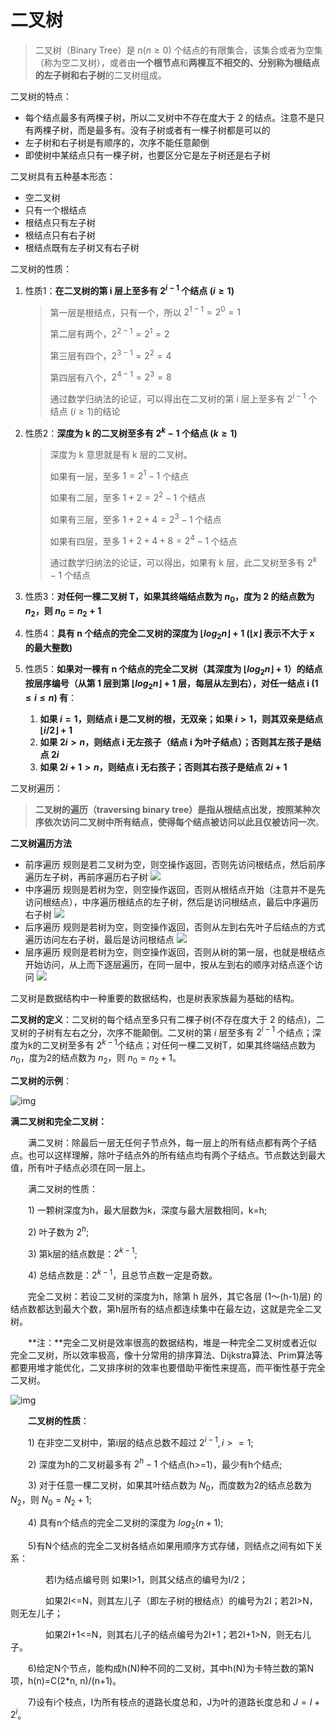 # 二叉树

> 二叉树（Binary Tree）是 $n (n \geq 0)$ 个结点的有限集合，该集合或者为空集（称为空二叉树），或者由**一个根节点**和**两棵互不相交的、分别称为根结点的左子树和右子树**的二叉树组成。

二叉树的特点：
- 每个结点最多有两棵子树，所以二叉树中不存在度大于 2 的结点。注意不是只有两棵子树，而是最多有。没有子树或者有一棵子树都是可以的
- 左子树和右子树是有顺序的，次序不能任意颠倒
- 即使树中某结点只有一棵子树，也要区分它是左子树还是右子树

二叉树具有五种基本形态：
- 空二叉树
- 只有一个根结点
- 根结点只有左子树
- 根结点只有右子树
- 根结点既有左子树又有右子树

二叉树的性质：

1. 性质1：**在二叉树的第 i 层上至多有 $2^{i-1}$ 个结点 ($i \geq 1$)**

   > 第一层是根结点，只有一个，所以 $2^{1-1}=2^{0}=1$
   >
   > 第二层有两个，$2^{2-1}=2^{1}=2$
   >
   > 第三层有四个，$2^{3-1}=2^{2}=4$
   >
   > 第四层有八个，$2^{4-1}=2^{3}=8$
   >
   > 通过数学归纳法的论证，可以得出在二叉树的第 i 层上至多有 $2^{i-1}$ 个结点 ($i \geq 1$)的结论

2. 性质2：**深度为 k 的二叉树至多有 $2^{k}-1$ 个结点 ($k \geq 1$)**

   > 深度为 k 意思就是有 k 层的二叉树。
   >
   > 如果有一层，至多 $1=2^{1}-1$ 个结点
   >
   > 如果有二层，至多 $1+2=2^{2}-1$ 个结点
   >
   > 如果有三层，至多 $1+2+4=2^{3}-1$ 个结点
   >
   > 如果有四层，至多 $1+2+4+8=2^{4}-1$ 个结点
   >
   > 通过数学归纳法的论证，可以得出，如果有 k 层，此二叉树至多有 $2^{k}-1$ 个结点

3. 性质3：**对任何一棵二叉树 T，如果其终端结点数为 $n_{0}$，度为 2 的结点数为 $n_{2}$，则 $n_{0}=n_{2}+1$**

4. 性质4：**具有 n 个结点的完全二叉树的深度为 $\left \lfloor log_{2}n \right \rfloor + 1$ ($\left \lfloor x \right \rfloor$ 表示不大于 x 的最大整数)**

5. 性质5：**如果对一棵有 n 个结点的完全二叉树（其深度为 $\left \lfloor log_{2}n \right \rfloor + 1$）的结点按层序编号（从第 1 层到第 $\left \lfloor log_{2}n \right \rfloor + 1$ 层，每层从左到右），对任一结点 i ($1 \leq i \leq n$) 有**：
   1. **如果 $i=1$，则结点 i 是二叉树的根，无双亲；如果 $i>1$，则其双亲是结点 $\left \lfloor i/2 \right \rfloor + 1$**
   2. **如果 $2i>n$，则结点 i 无左孩子（结点 i 为叶子结点）；否则其左孩子是结点 $2i$**
   3. **如果 $2i+1>n$，则结点 i 无右孩子；否则其右孩子是结点 $2i+1$**

二叉树遍历：

> **二叉树的遍历（traversing binary tree）是指从根结点出发，按照某种次序依次访问二叉树中所有结点，使得每个结点被访问以此且仅被访问一次**。

**二叉树遍历方法**

- 前序遍历
    规则是若二叉树为空，则空操作返回，否则先访问根结点，然后前序遍历左子树，再前序遍历右子树
    ![](https://gitee.com/superzchao/GraphBed/raw/master/publish/2020/数据结构/前序遍历.png)
- 中序遍历
    规则是若树为空，则空操作返回，否则从根结点开始（注意并不是先访问根结点），中序遍历根结点的左子树，然后是访问根结点，最后中序遍历右子树
    ![](https://gitee.com/superzchao/GraphBed/raw/master/publish/2020/数据结构/中序遍历.png)
- 后序遍历
    规则是若树为空，则空操作返回，否则从左到右先叶子后结点的方式遍历访问左右子树，最后是访问根结点
    ![](https://gitee.com/superzchao/GraphBed/raw/master/publish/2020/数据结构/后序遍历.png)
- 层序遍历
    规则是若树为空，则空操作返回，否则从树的第一层，也就是根结点开始访问，从上而下逐层遍历，在同一层中，按从左到右的顺序对结点逐个访问
    ![](https://gitee.com/superzchao/GraphBed/raw/master/publish/2020/数据结构/层序遍历.png)



二叉树是数据结构中一种重要的数据结构，也是树表家族最为基础的结构。

**二叉树的定义**：二叉树的每个结点至多只有二棵子树(不存在度大于 2 的结点)，二叉树的子树有左右之分，次序不能颠倒。二叉树的第 $i$ 层至多有 $2^{i-1}$ 个结点；深度为k的二叉树至多有 $2^{k-1}$个结点；对任何一棵二叉树T，如果其终端结点数为 $n_{0}$，度为2的结点数为 $n_{2}$，则 $n_{0}=n_{2}+1$。

**二叉树的示例**：

![img](D:\superz\BigData-A-Question\数据结构与算法\树\images\2009050402.jpg)

**满二叉树和完全二叉树：**

　　满二叉树：除最后一层无任何子节点外，每一层上的所有结点都有两个子结点。也可以这样理解，除叶子结点外的所有结点均有两个子结点。节点数达到最大值，所有叶子结点必须在同一层上。

　　满二叉树的性质：

　　1) 一颗树深度为h，最大层数为k，深度与最大层数相同，k=h;

　　2) 叶子数为 $2^{h}$;

　　3) 第k层的结点数是：$2^{k-1}$;

　　4) 总结点数是：$2^{k-1}$，且总节点数一定是奇数。

　　完全二叉树：若设二叉树的深度为h，除第 h 层外，其它各层 (1～(h-1)层) 的结点数都达到最大个数，第h层所有的结点都连续集中在最左边，这就是完全二叉树。

　　**注：**完全二叉树是效率很高的数据结构，堆是一种完全二叉树或者近似完全二叉树，所以效率极高，像十分常用的排序算法、Dijkstra算法、Prim算法等都要用堆才能优化，二叉排序树的效率也要借助平衡性来提高，而平衡性基于完全二叉树。

![img](D:\superz\BigData-A-Question\数据结构与算法\树\images\141749056837546.png)

　　**二叉树的性质**：

　　1) 在非空二叉树中，第i层的结点总数不超过 $2^{i-1}, i>=1$;

　　2) 深度为h的二叉树最多有 $2^{h}-1$ 个结点(h>=1)，最少有h个结点;

　　3) 对于任意一棵二叉树，如果其叶结点数为 $N_{0}$，而度数为2的结点总数为 $N_{2}$，则 $N_{0}=N_{2}+1$;

　　4) 具有n个结点的完全二叉树的深度为 $log_{2}(n+1)$;

　　5)有N个结点的完全二叉树各结点如果用顺序方式存储，则结点之间有如下关系：

　　　　若I为结点编号则 如果I>1，则其父结点的编号为I/2；

　　　　如果2I<=N，则其左儿子（即左子树的根结点）的编号为2I；若2I>N，则无左儿子；

　　　　如果2I+1<=N，则其右儿子的结点编号为2I+1；若2I+1>N，则无右儿子。

　　6)给定N个节点，能构成h(N)种不同的二叉树，其中h(N)为卡特兰数的第N项，h(n)=C(2*n, n)/(n+1)。

　　7)设有i个枝点，I为所有枝点的道路长度总和，J为叶的道路长度总和 $J=I+2^{i}$。













